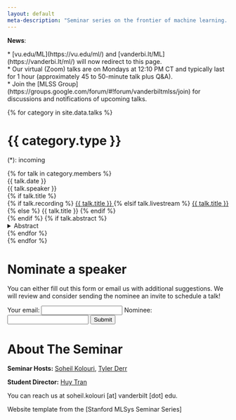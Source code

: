 ```yaml
---
layout: default
meta-description: "Seminar series on the frontier of machine learning. Open to all Vanderbilt CS students Mondays 12:10-1:30 pm. Recordings are available to the public. "
---
```

**News**:

<div class="news-group">
  <span>
   <div> * [vu.edu/ML](https://vu.edu/ml/) and [vanderbi.lt/ML](https://vanderbi.lt/ml/) will now redirect to this page. <div>
   <div> * Our virtual (Zoom) talks are on Mondays at 12:10 PM CT and typically last for 1 hour (approximately 45 to 50-minute talk plus Q&A). </div>
   <div> * Join the [MLSS Group](https://groups.google.com/forum/#!forum/vanderbiltmlss/join) for discussions and notifications of upcoming talks. </div>
  </span>
</div>

{% for category in site.data.talks %}
# {{ category.type }}

(\*): incoming 

<div class="talk-list">
  {% for talk in category.members %}
  <div class="talk list-group-item">
  <div class="talk-date">{{ talk.date }}</div>
  <div class="talk-presenter">{{ talk.speaker }}</div>
  {% if talk.title %}
  <div>
    {% if talk.recording %}
      <span><a class="talk-title-link" href="{{ talk.recording }}">{{ talk.title }} <i class="bi bi-box-arrow-up-right"></i></a></span>
    {% elsif talk.livestream %}
      <span><a class="talk-title-link" href="{{ talk.livestream }}">{{ talk.title }} <i class="bi bi-box-arrow-up-right"></i></a></span>
    {% else %}
      <span>{{ talk.title }}</span>
    {% endif %}
  </div>
  {% endif %}
  {% if talk.abstract %}
    <details>
    <summary>Abstract</summary>
    {{ talk.abstract }}

    {% if talk.bio %}
    <br><br>
    <strong>Bio: </strong> {{ talk.bio }}
    {% endif %}

    {% if talk.recording %}
      <br><br>
      <strong><a href="{{ talk.recording }}">Video Link</a></strong>
    {% elsif talk.livestream %}
      <br><br>
      <strong><a href="{{ talk.livestream }}">Livestream Link</a></strong>
    {% endif %}
    </details>
  {% endif %}
  </div>
  {% endfor %}
</div>
{% endfor %}

# Nominate a speaker

You can either fill out this form or email us with additional suggestions. We will review and consider sending the nominee an invite to schedule a talk!

<form
  action="https://formspree.io/f/xdojqjrd"
  method="POST"
>
  <label>
    Your email:
    <input type="email" name="email">
  </label>
   <label>
    Nominee:
    <input type="text" name="nominee">
  </label>
  <!-- your other form fields go here -->
  <button type="submit">Submit</button>
</form>


# About The Seminar

**Seminar Hosts:** [Soheil Kolouri](https://skolouri.github.io/), [Tyler Derr](https://tylersnetwork.github.io/)

**Student Director:** [Huy Tran](https://huytranirl.github.io/)

<!-- **Executive Producers:** Matei Zaharia, Chris Ré. -->

You can reach us at soheil.kolouri [at] vanderbilt [dot] edu.

<!-- Please uncomment this part if you clone our source code! -->

Website template from the [Stanford MLSys Seminar Series]
